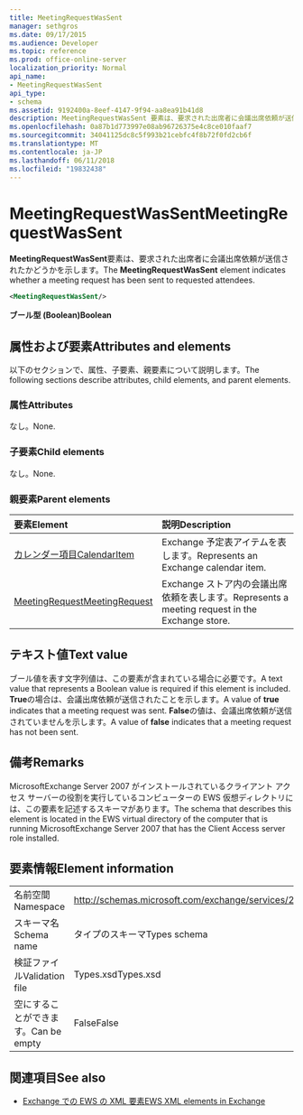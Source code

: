 ```yaml
---
title: MeetingRequestWasSent
manager: sethgros
ms.date: 09/17/2015
ms.audience: Developer
ms.topic: reference
ms.prod: office-online-server
localization_priority: Normal
api_name:
- MeetingRequestWasSent
api_type:
- schema
ms.assetid: 9192400a-8eef-4147-9f94-aa8ea91b41d8
description: MeetingRequestWasSent 要素は、要求された出席者に会議出席依頼が送信されたかどうかを示します。
ms.openlocfilehash: 0a87b1d773997e08ab96726375e4c8ce010faaf7
ms.sourcegitcommit: 34041125dc8c5f993b21cebfc4f8b72f0fd2cb6f
ms.translationtype: MT
ms.contentlocale: ja-JP
ms.lasthandoff: 06/11/2018
ms.locfileid: "19832438"
---
```

# <a name="meetingrequestwassent"></a><span data-ttu-id="8312d-103">MeetingRequestWasSent</span><span class="sxs-lookup"><span data-stu-id="8312d-103">MeetingRequestWasSent</span></span>

<span data-ttu-id="8312d-104">**MeetingRequestWasSent**要素は、要求された出席者に会議出席依頼が送信されたかどうかを示します。</span><span class="sxs-lookup"><span data-stu-id="8312d-104">The **MeetingRequestWasSent** element indicates whether a meeting request has been sent to requested attendees.</span></span> 
  
```xml
<MeetingRequestWasSent/>
```

 <span data-ttu-id="8312d-105">**ブール型 (Boolean)**</span><span class="sxs-lookup"><span data-stu-id="8312d-105">**Boolean**</span></span>
## <a name="attributes-and-elements"></a><span data-ttu-id="8312d-106">属性および要素</span><span class="sxs-lookup"><span data-stu-id="8312d-106">Attributes and elements</span></span>

<span data-ttu-id="8312d-107">以下のセクションで、属性、子要素、親要素について説明します。</span><span class="sxs-lookup"><span data-stu-id="8312d-107">The following sections describe attributes, child elements, and parent elements.</span></span>
  
### <a name="attributes"></a><span data-ttu-id="8312d-108">属性</span><span class="sxs-lookup"><span data-stu-id="8312d-108">Attributes</span></span>

<span data-ttu-id="8312d-109">なし。</span><span class="sxs-lookup"><span data-stu-id="8312d-109">None.</span></span>
  
### <a name="child-elements"></a><span data-ttu-id="8312d-110">子要素</span><span class="sxs-lookup"><span data-stu-id="8312d-110">Child elements</span></span>

<span data-ttu-id="8312d-111">なし。</span><span class="sxs-lookup"><span data-stu-id="8312d-111">None.</span></span>
  
### <a name="parent-elements"></a><span data-ttu-id="8312d-112">親要素</span><span class="sxs-lookup"><span data-stu-id="8312d-112">Parent elements</span></span>

|<span data-ttu-id="8312d-113">**要素**</span><span class="sxs-lookup"><span data-stu-id="8312d-113">**Element**</span></span>|<span data-ttu-id="8312d-114">**説明**</span><span class="sxs-lookup"><span data-stu-id="8312d-114">**Description**</span></span>|
|:-----|:-----|
|[<span data-ttu-id="8312d-115">カレンダー項目</span><span class="sxs-lookup"><span data-stu-id="8312d-115">CalendarItem</span></span>](calendaritem.md) <br/> |<span data-ttu-id="8312d-116">Exchange 予定表アイテムを表します。</span><span class="sxs-lookup"><span data-stu-id="8312d-116">Represents an Exchange calendar item.</span></span>  <br/> |
|[<span data-ttu-id="8312d-117">MeetingRequest</span><span class="sxs-lookup"><span data-stu-id="8312d-117">MeetingRequest</span></span>](meetingrequest.md) <br/> |<span data-ttu-id="8312d-118">Exchange ストア内の会議出席依頼を表します。</span><span class="sxs-lookup"><span data-stu-id="8312d-118">Represents a meeting request in the Exchange store.</span></span>  <br/> |
   
## <a name="text-value"></a><span data-ttu-id="8312d-119">テキスト値</span><span class="sxs-lookup"><span data-stu-id="8312d-119">Text value</span></span>

<span data-ttu-id="8312d-120">ブール値を表す文字列値は、この要素が含まれている場合に必要です。</span><span class="sxs-lookup"><span data-stu-id="8312d-120">A text value that represents a Boolean value is required if this element is included.</span></span> <span data-ttu-id="8312d-121">**True**の場合は、会議出席依頼が送信されたことを示します。</span><span class="sxs-lookup"><span data-stu-id="8312d-121">A value of **true** indicates that a meeting request was sent.</span></span> <span data-ttu-id="8312d-122">**False**の値は、会議出席依頼が送信されていませんを示します。</span><span class="sxs-lookup"><span data-stu-id="8312d-122">A value of **false** indicates that a meeting request has not been sent.</span></span> 
  
## <a name="remarks"></a><span data-ttu-id="8312d-123">備考</span><span class="sxs-lookup"><span data-stu-id="8312d-123">Remarks</span></span>

<span data-ttu-id="8312d-124">MicrosoftExchange Server 2007 がインストールされているクライアント アクセス サーバーの役割を実行しているコンピューターの EWS 仮想ディレクトリには、この要素を記述するスキーマがあります。</span><span class="sxs-lookup"><span data-stu-id="8312d-124">The schema that describes this element is located in the EWS virtual directory of the computer that is running MicrosoftExchange Server 2007 that has the Client Access server role installed.</span></span>
  
## <a name="element-information"></a><span data-ttu-id="8312d-125">要素情報</span><span class="sxs-lookup"><span data-stu-id="8312d-125">Element information</span></span>

|||
|:-----|:-----|
|<span data-ttu-id="8312d-126">名前空間</span><span class="sxs-lookup"><span data-stu-id="8312d-126">Namespace</span></span>  <br/> |http://schemas.microsoft.com/exchange/services/2006/types  <br/> |
|<span data-ttu-id="8312d-127">スキーマ名</span><span class="sxs-lookup"><span data-stu-id="8312d-127">Schema name</span></span>  <br/> |<span data-ttu-id="8312d-128">タイプのスキーマ</span><span class="sxs-lookup"><span data-stu-id="8312d-128">Types schema</span></span>  <br/> |
|<span data-ttu-id="8312d-129">検証ファイル</span><span class="sxs-lookup"><span data-stu-id="8312d-129">Validation file</span></span>  <br/> |<span data-ttu-id="8312d-130">Types.xsd</span><span class="sxs-lookup"><span data-stu-id="8312d-130">Types.xsd</span></span>  <br/> |
|<span data-ttu-id="8312d-131">空にすることができます。</span><span class="sxs-lookup"><span data-stu-id="8312d-131">Can be empty</span></span>  <br/> |<span data-ttu-id="8312d-132">False</span><span class="sxs-lookup"><span data-stu-id="8312d-132">False</span></span>  <br/> |
   
## <a name="see-also"></a><span data-ttu-id="8312d-133">関連項目</span><span class="sxs-lookup"><span data-stu-id="8312d-133">See also</span></span>



- [<span data-ttu-id="8312d-134">Exchange での EWS の XML 要素</span><span class="sxs-lookup"><span data-stu-id="8312d-134">EWS XML elements in Exchange</span></span>](ews-xml-elements-in-exchange.md)

